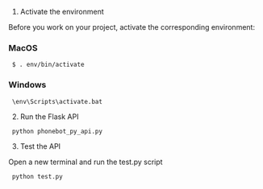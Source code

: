 
1. Activate the environment

Before you work on your project, activate the corresponding environment:

### MacOS 
<p><code> $ . env/bin/activate </code></p>

### Windows 
<p><code> \env\Scripts\activate.bat </code></p>


2. Run the Flask API
<p><code> python phonebot_py_api.py </code></p>

3. Test the API

Open a new terminal and run the test.py script
<p><code> python test.py </code></p>